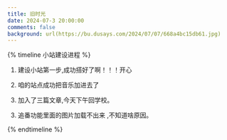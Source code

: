 ```yaml
---
title: 旧时光
date: 2024-07-3 20:00:00
comments: false
background: url(https://bu.dusays.com/2024/07/07/668a4bc15db61.jpg)
---
```


{% timeline 小站建设进程 %}

<!-- timeline 2024-7-04-->

1. 建设小站第一步,成功搭好了啊！！！开心

<!-- endtimeline -->

<!-- timeline 2024-7-06-->
2. 咱的站点成功把音乐加进去了
<!-- endtimeline -->

<!-- timeline 2024-7-07-->
3. 加入了三篇文章,今天下午回学校。

<!-- timeline 2024-7-08-->
3. 追番功能里面的图片加载不出来 ,不知道啥原因。
<!-- endtimeline -->
{% endtimeline %}
